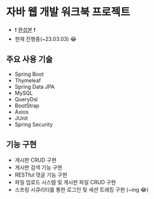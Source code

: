 # 자바 웹 개발 워크북 프로젝트

- :exclamation: <a href="https://www.github.com/ckck24">완성본</a> :exclamation:
- 현재 진행중(~23.03.03) :joy:


## 주요 사용 기술

- Spring Boot
- Thymeleaf
- Spring Data JPA
- MySQL
- QueryDsl
- BootStrap
- Axios
- JUnit
- Spring Security

## 기능 구현

- 게시판 CRUD 구현
- 게시판 검색 기능 구현
- RESTful 댓글 기능 구현
- 파일 업로드 시스템 및 게시판 파일 CRUD 구현
- 스프링 시큐리티를 통한 로그인 및 세션 트래킹 구현 (~ing :joy:)
